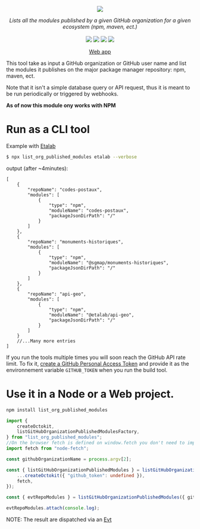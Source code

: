 <p align="center">
    <img src="https://user-images.githubusercontent.com/6702424/80216211-00ef5280-863e-11ea-81de-59f3a3d4b8e4.png">  
</p>
<p align="center">
    <i>Lists all the modules published by a given GitHub organization for a given ecosystem (npm, maven, ect.)</i>
    <br>
    <br>
    <img src="https://github.com/garronej/list_org_published_modules/workflows/ci/badge.svg?branch=main">
    <img src="https://img.shields.io/bundlephobia/minzip/list_org_published_modules">
    <img src="https://img.shields.io/npm/dw/list_org_published_modules">
    <img src="https://img.shields.io/npm/l/list_org_published_modules">
</p>
<p align="center">
  <a href="https://github.com/garronej/list_org_published_modules">Web app</a>
</p>

This tool take as input a GitHub organization or GitHub user name and list the modules
it publishes on the major package manager repository: npm, maven, ect.

Note that it isn't a simple database query or API request, thus it is meant to be run
periodically or triggered by webhooks.

**As of now this module ony works with NPM**

# Run as a CLI tool

Example with [Etalab](https://github.com/Etalab)

```bash
$ npx list_org_published_modules etalab --verbose
```

output (after ~4minutes):

```jsonc
[
    {
        "repoName": "codes-postaux",
        "modules": [
            {
                "type": "npm",
                "moduleName": "codes-postaux",
                "packageJsonDirPath": "/"
            }
        ]
    },
    {
        "repoName": "monuments-historiques",
        "modules": [
            {
                "type": "npm",
                "moduleName": "@sgmap/monuments-historiques",
                "packageJsonDirPath": "/"
            }
        ]
    },
    {
        "repoName": "api-geo",
        "modules": [
            {
                "type": "npm",
                "moduleName": "@etalab/api-geo",
                "packageJsonDirPath": "/"
            }
        ]
    }
    //...Many more entries
]
```

If you run the tools multiple times you will soon reach the GitHub API rate limit.
To fix it, [create a GitHub Personal Access Token](https://docs.github.com/en/github/authenticating-to-github/creating-a-personal-access-token) and provide it as the environnement variable `GITHUB_TOKEN` when you run the build tool.

# Use it in a Node or a Web project.

```bash
npm install list_org_published_modules
```

```typescript
import {
    createOctokit,
    listGitHubOrganizationPublishedModulesFactory,
} from "list_org_published_modules";
//On the browser fetch is defined on window.fetch you don't need to import it.
import fetch from "node-fetch";

const githubOrganizationName = process.argv[2];

const { listGitHubOrganizationPublishedModules } = listGitHubOrganizationPublishedModulesFactory({
    ...createOctokit({ "github_token": undefined }),
    fetch,
});

const { evtRepoModules } = listGitHubOrganizationPublishedModules({ githubOrganizationName });

evtRepoModules.attach(console.log);
```

NOTE: The result are dispatched via an [Evt](https://github.com/garronej/evt)
